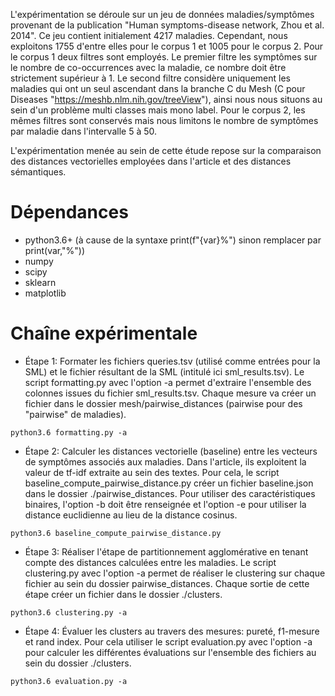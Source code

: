 L'expérimentation se déroule sur un jeu de données maladies/symptômes provenant de la publication "Human symptoms-disease network, Zhou et al. 2014". Ce jeu contient initialement 4217 maladies. Cependant, nous exploitons 1755 d'entre elles pour le corpus 1 et 1005 pour le corpus 2. Pour le corpus 1 deux filtres sont employés. Le premier filtre les symptômes sur le nombre de co-occurrences avec la maladie, ce nombre doit être strictement supérieur à 1. Le second filtre considère uniquement les maladies qui ont un seul ascendant dans la branche C du Mesh (C pour Diseases "https://meshb.nlm.nih.gov/treeView"), ainsi nous nous situons au sein d'un problème multi classes mais mono label. Pour le corpus 2, les mêmes filtres sont conservés mais nous limitons le nombre de symptômes par maladie dans l'intervalle 5 à 50.

L'expérimentation menée au sein de cette étude repose sur la comparaison des distances vectorielles employées dans l'article et des distances sémantiques.

# Dépendances

* python3.6+ (à cause de la syntaxe print(f"{var}%") sinon remplacer par print(var,"%"))
* numpy
* scipy
* sklearn
* matplotlib

# Chaîne expérimentale

* Étape 1: Formater les fichiers queries.tsv (utilisé comme entrées pour la SML) et le fichier résultant de la SML (intitulé ici sml_results.tsv). Le script formatting.py avec l'option -a permet d'extraire l'ensemble des colonnes issues du fichier sml_results.tsv. Chaque mesure va créer un fichier dans le dossier mesh/pairwise_distances (pairwise pour des "pairwise" de maladies).

`python3.6 formatting.py -a`

* Étape 2: Calculer les distances vectorielle (baseline) entre les vecteurs de symptômes associés aux maladies. Dans l'article, ils exploitent la valeur de tf-idf extraite au sein des textes. Pour cela, le script baseline_compute_pairwise_distance.py créer un fichier baseline.json dans le dossier ./pairwise_distances. Pour utiliser des caractéristiques binaires, l'option -b doit être renseignée et l'option -e pour utiliser la distance euclidienne au lieu de la distance cosinus.

`python3.6 baseline_compute_pairwise_distance.py`

* Étape 3: Réaliser l'étape de partitionnement agglomérative en tenant compte des distances calculées entre les maladies. Le script clustering.py avec l'option -a permet de réaliser le clustering sur chaque fichier au sein du dossier pairwise_distances. Chaque sortie de cette étape créer un fichier dans le dossier ./clusters.

`python3.6 clustering.py -a`

* Étape 4: Évaluer les clusters au travers des mesures: pureté, f1-mesure et rand index. Pour cela utiliser le script evaluation.py avec l'option -a pour calculer les différentes évaluations sur l'ensemble des fichiers au sein du dossier ./clusters.

`python3.6 evaluation.py -a`
